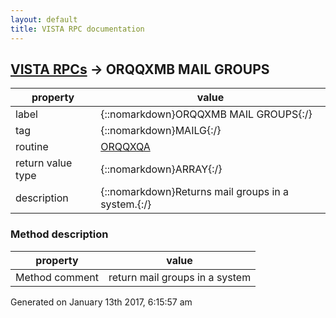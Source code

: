 ```yaml
---
layout: default
title: VISTA RPC documentation
---
```




## [VISTA RPCs](TableOfContent.md) &#8594; ORQQXMB MAIL GROUPS 

 property | value 
--- | --- 
 label | {::nomarkdown}ORQQXMB MAIL GROUPS{:/}
 tag | {::nomarkdown}MAILG{:/}
 routine | [ORQQXQA](http://code.osehra.org/dox/Routine_ORQQXQA_source.html)
 return value type | {::nomarkdown}ARRAY{:/}
 description | {::nomarkdown}Returns mail groups in a system.{:/}


### Method description

 property | value 
 --- | --- 
 Method comment | return mail groups in a system





 Generated on January 13th 2017, 6:15:57 am